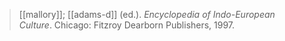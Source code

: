 > [[mallory]]; [[adams-d]] (ed.). *Encyclopedia of Indo-European Culture*. Chicago: Fitzroy Dearborn Publishers, 1997.